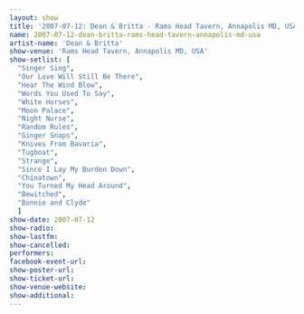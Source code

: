 ```yaml
---
layout: show
title: '2007-07-12: Dean & Britta - Rams Head Tavern, Annapolis MD, USA'
name: 2007-07-12-dean-britta-rams-head-tavern-annapolis-md-usa
artist-name: 'Dean & Britta'
show-venue: 'Rams Head Tavern, Annapolis MD, USA'
show-setlist: [
  "Singer Sing",
  "Our Love Will Still Be There",
  "Hear The Wind Blow",
  "Words You Used To Say",
  "White Horses",
  "Moon Palace",
  "Night Nurse",
  "Random Rules",
  "Ginger Snaps",
  "Knives From Bavaria",
  "Tugboat",
  "Strange",
  "Since I Lay My Burden Down",
  "Chinatown",
  "You Turned My Head Around",
  "Bewitched",
  "Bonnie and Clyde"
  ]
show-date: 2007-07-12
show-radio: 
show-lastfm: 
show-cancelled: 
performers: 
facebook-event-url: 
show-poster-url: 
show-ticket-url: 
show-venue-website: 
show-additional: 
---
```


